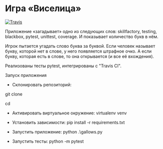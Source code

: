 # Игра «Виселица»

[![Travis][build-badge]][build]

[build-badge]: https://img.shields.io/travis/AndruRus/E1_HW_gallows/master.png?style=flat-square

[build]: https://travis-ci.org/AndruRus/E1_HW_gallows


Приложение «загадывает» одно из следующих слов: skillfactory, testing, blackbox, pytest, unittest, coverage. И показывает количество букв в нём.

Игрок пытается угадать слово буква за буквой. Если человек называет букву, которой нет в слове, у него появляется штрафное очко. А если букву, которая есть в слове, то она открывается (и все её вхождения).

Реализованы тесты pytest, интегрированы с "Travis CI".

Запуск приложения

* Склонировать репозиторий:        

git clone 

cd 

* Активировать виртуальное окружение:  virtualenv venv

* Установить зависимости:  pip install -r requirements.txt

* Запустить приложение:  python .\gallows.py

* Запустить тесты:  python -m pytest

